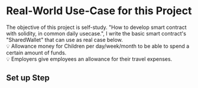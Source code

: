 # Real-World Use-Case for this Project

The objective of this project is self-study. "How to develop smart contract with solidity, in common daily usecase.", I write the basic smart contract's "SharedWallet" that can use as real case below.
<br/>💡 Allowance money for Children per day/week/month to be able to spend a certain amount of funds.
<br/>💡 Employers give employees an allowance for their travel expenses.

## Set up Step

